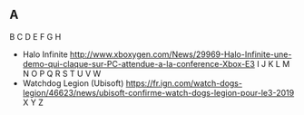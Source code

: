 A
 - 
 
B
C
D
E
F
G
H
 - Halo Infinite http://www.xboxygen.com/News/29969-Halo-Infinite-une-demo-qui-claque-sur-PC-attendue-a-la-conference-Xbox-E3
I
J
K
L
M
N
O
P
Q
R
S
T
U
V
W
 - Watchdog Legion (Ubisoft) https://fr.ign.com/watch-dogs-legion/46623/news/ubisoft-confirme-watch-dogs-legion-pour-le3-2019
X
Y
Z